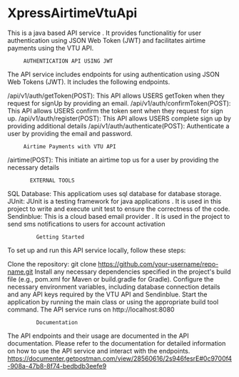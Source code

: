 # XpressAirtimeVtuApi

This is a java based API service . It provides functionalitiy for user authentication using JSON Web Token (JWT) and facilitates airtime payments using the VTU API.

         AUTHENTICATION API USING JWT
The API service includes endpoints for using authentication using JSON Web Tokens (JWT). It includes the following endpoints.

/api/v1/auth/getToken(POST): This API allows USERS getToken when they request for signUp by providing an email.
/api/v1/auth/confirmToken(POST): This API allows USERS confirm the token sent when they request for sign up.
/api/v1/auth/register(POST): This API allows USERS complete sign up by providing additional details
/api/v1/auth/authenticate(POST): Authenticate a user by providing the email and password.

         Airtime Payments with VTU API
/airtime(POST): This initiate an airtime top us for a user by providing the necessary details

           EXTERNAL TOOLS
SQL Database: This applicatiom uses sql database for database storage. 
JUnit: JUnit is a testing framework for java applications . It is used in this project to write and execute unit test to ensure the correctness of the code.
Sendinblue: This is a cloud based email provider . It is used in the project  to send sms notifications to users for account activation

             Getting Started
To set up and run this API service locally, follow these steps:

Clone the repository: git clone https://github.com/your-username/repo-name.git
Install any necessary dependencies specified in the project's build file (e.g., pom.xml for Maven or build.gradle for Gradle).
Configure the necessary environment variables, including database connection details and any API keys required by the VTU API  and Sendinblue. 
Start the application by running the main class or using the appropriate build tool command.
The API service runs  on http://localhost:8080 


             Documentation
The API endpoints and their usage are documented in the API documentation. Please refer to the documentation for detailed information on how to use the API service and interact with the endpoints.
https://documenter.getpostman.com/view/28560616/2s946fesrE#0c9700f4-908a-47b8-8f74-bedbdb3eefe9
              


